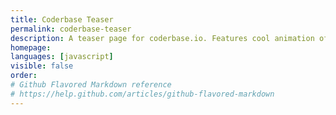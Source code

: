 ```yaml
---
title: Coderbase Teaser
permalink: coderbase-teaser
description: A teaser page for coderbase.io. Features cool animation of code highlighting. Coderbase.io has pivoted and this is no longer used.
homepage: 
languages: [javascript]
visible: false
order: 
# Github Flavored Markdown reference
# https://help.github.com/articles/github-flavored-markdown
---
```



